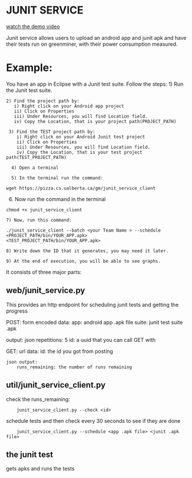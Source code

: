 # JUNIT SERVICE

[watch the demo video](https://archive.org/details/junit_greenminer)

Junit service allows users to upload an android app and junit apk and have their tests run on greenminer, with their power consumption measured.

# Example: 
You have an app in Eclipse with a Junit test suite. Follow the steps:
     1) Run the Junit test suite.

    2) Find the project path by:
       i) Right click on your Android app project
       ii) Click on Properties
       iii) Under Resources, you will find Location field.
       iv) Copy the Location, that is your project path(PROJECT_PATH)
   
     3) Find the TEST project path by:
        i) Right click on your Android Junit test project
        ii) Click on Properties
        iii) Under Resources, you will find Location field.
        iv) Copy the Location, that is your test project path(TEST_PROJECT_PATH)
   
      4) Open a terminal

      5) In the terminal run the command:

    wget https://pizza.cs.ualberta.ca/gm/junit_service_client

   6) Now run the command in the terminal

    chmod +x junit_service_client

    7) Now, run this command:
   
    ./junit_service_client --batch <your Team Name > --schedule <PROJECT_PATH/bin/YOUR_APP.apk>    <TEST_PROJECT_PATH/bin/YOUR_APP.apk> 

    8) Write down the ID that it generates, you may need it later.

    9) At the end of execution, you will be able to see graphs.


It consists of three major parts:

## web/junit_service.py

This provides an http endpoint for scheduling junit tests and getting the progress

POST: form encoded data:
         app: android app .apk file
         suite: junit test suite .apk

output: json
        repetitions: 5
        id: a uuid that you can call GET with

GET:
    url data:
        id: the id you got from posting

    json output:
        runs_remaining: the number of runs remaining

## util/junit_service_client.py

check the runs_remaining:

        junit_service_client.py --check <id>

schedule tests and then check every 30 seconds to see if they are done

        junit_service_client.py --schedule <app .apk file> <junit .apk file>

## the junit test

gets apks and runs the tests

